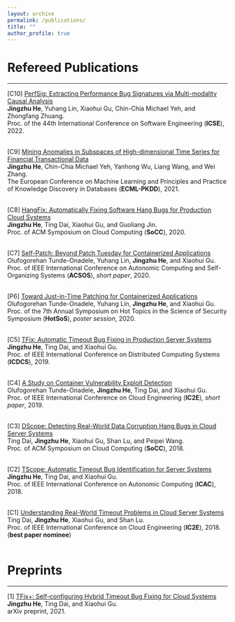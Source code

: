 ```yaml
---
layout: archive
permalink: /publications/
title: ""
author_profile: true
---
```



<!-- Conference Papers
====== -->

# Refereed Publications
----

\[C10\] [PerfSig: Extracting Performance Bug Signatures via Multi-modality Causal Analysis]() <br/>
<b>Jingzhu He</b>, Yuhang Lin, Xiaohui Gu, Chin-Chia Michael Yeh, and Zhongfang Zhuang. <br/>
Proc. of the 44th International Conference on Software Engineering (<b>ICSE</b>), 2022.
<br/>
<br/>

\[C9\] [Mining Anomalies in Subspaces of High-dimensional Time Series for Financial Transactional Data](https://2021.ecmlpkdd.org/wp-content/uploads/2021/07/sub_520.pdf)<br/>
<b>Jingzhu He</b>, Chin-Chia Michael Yeh, Yanhong Wu, Liang Wang, and  Wei Zhang. <br/>
The European Conference on Machine Learning and Principles and Practice of Knowledge Discovery in Databases (<b>ECML-PKDD</b>), 2021.
<br/>
<br/>

\[C8\] [HangFix: Automatically Fixing Software Hang Bugs for Production Cloud Systems](http://dance.csc.ncsu.edu/papers/SOCC20.pdf)<br/>
<b>Jingzhu He</b>, Ting Dai, Xiaohui Gu, and Guoliang Jin. <br/>
Proc. of ACM Symposium on Cloud Computing (<b>SoCC</b>), 2020.
<br/>
<br/>

\[C7\] [Self-Patch: Beyond Patch Tuesday for Containerized Applications](http://dance.csc.ncsu.edu/papers/ACSOS20.pdf)<br/>
Olufogorehan Tunde-Onadele, Yuhang Lin, <b>Jingzhu He</b>, and Xiaohui Gu. <br/>
Proc. of IEEE International Conference on Autonomic Computing and Self-Organizing Systems (<b>ACSOS</b>), <i>short paper</i>, 2020.
<br/>
<br/>

\[P6\] [Toward Just-in-Time Patching for Containerized Applications](https://dl.acm.org/doi/pdf/10.1145/3384217.3384225?casa_token=IEChjBccpaAAAAAA:KAynfQNmlxfZY4yZJNfOgquWen8Gf4wJMPaQUTsnr9mWnqZ4KoGlq8tKToLWoP7KWFkGiCT46GW9)<br/>
Olufogorehan Tunde-Onadele, Yuhang Lin, <b>Jingzhu He</b>, and Xiaohui Gu. <br/>
Proc. of the 7th Annual Symposium on Hot Topics in the Science of Security Symposium (<b>HotSoS</b>), <i>poster session</i>, 2020.
<br/>
<br/>

\[C5\] [TFix: Automatic Timeout Bug Fixing in Production Server Systems](http://dance.csc.ncsu.edu/papers/ICDCS19.pdf)<br/>
<b>Jingzhu He</b>, Ting Dai, and Xiaohui Gu. <br/>
Proc. of IEEE International Conference on Distributed Computing Systems (<b>ICDCS</b>), 2019.
<br/>
<br/>

\[C4\] [A Study on Container Vulnerability Exploit Detection](http://dance.csc.ncsu.edu/papers/IC2E19.pdf)<br/>
Olufogorehan Tunde-Onadele, <b>Jingzhu He</b>, Ting Dai, and Xiaohui Gu. <br/>
Proc. of IEEE International Conference on Cloud Engineering (<b>IC2E</b>), <i>short paper</i>, 2019.
<br/>
<br/>

\[C3\] [DScope: Detecting Real-World Data Corruption Hang Bugs in Cloud Server Systems](http://dance.csc.ncsu.edu/papers/SOCC18.pdf)<br/>
Ting Dai, <b>Jingzhu He</b>, Xiaohui Gu, Shan Lu, and Peipei Wang. <br/>
Proc. of ACM Symposium on Cloud Computing (<b>SoCC</b>), 2018.
<br/>
<br/>

\[C2\] [TScope: Automatic Timeout Bug Identification for Server Systems](http://dance.csc.ncsu.edu/papers/ICAC18.pdf)<br/>
<b>Jingzhu He</b>, Ting Dai, and Xiaohui Gu. <br/>
Proc. of IEEE International Conference on Autonomic Computing (<b>ICAC</b>), 2018.
<br/>
<br/>

\[C1\] [Understanding Real-World Timeout Problems in Cloud Server Systems](http://dance.csc.ncsu.edu/papers/IC2E18.pdf)<br/>
Ting Dai, <b>Jingzhu He</b>, Xiaohui Gu, and Shan Lu. <br/>
Proc. of IEEE International Conference on Cloud Engineering (<b>IC2E</b>), 2018. (<b>best paper nominee</b>)
<br/>
<br/>


# Preprints
----

\[1\] [TFix+: Self-configuring Hybrid Timeout Bug Fixing for Cloud Systems](https://arxiv.org/abs/2110.04101)<br/>
<b>Jingzhu He</b>, Ting Dai, and Xiaohui Gu. <br/>
arXiv preprint, 2021.
<br/>
<br/>


